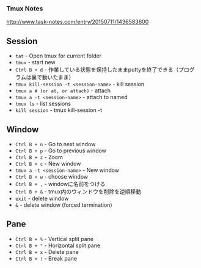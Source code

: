 ### Tmux Notes
http://www.task-notes.com/entry/20150711/1436583600

## Session
* `tat` - Open tmux for current folder
* `tmux` - start new
* `Ctrl B + d` - 作業している状態を保持したままputtyを終了できる（プログラムは裏で動いたまま） 
* `tmux kill-session -t <session-name>` - kill session
* `tmux a # (or at, or attach)` - attach
* `tmux a -t <session-name>` -  attach to named
* `tmux ls` - list sessions
* `kill session` - tmux kill-session -t <session-name>
## Window
* `Ctrl B + n` - Go to next window
* `Ctrl B + p` - Go to previous window
* `Ctrl B + z` - Zoom
* `Ctrl B + c` - New window
* `tmux a -t <session-name>` - New window
* `Ctrl B + w` - choose window 
* `Ctrl B + ,` - windowに名前をつける 
* `Ctrl B + &` - tmux内のウィンドウを削除を逆順移動
* `exit` - delete window
* `&` - delete window (forced termination)

## Pane
* `Ctrl B + %` - Vertical split pane
* `Ctrl B + "` - Horizontal split pane
* `Ctrl B + x` - Delete pane
* `Ctrl B + !` - Break pane

